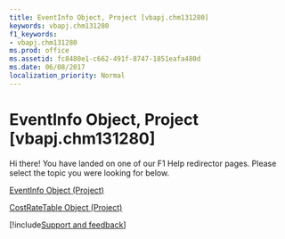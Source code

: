 ```yaml
---
title: EventInfo Object, Project [vbapj.chm131280]
keywords: vbapj.chm131280
f1_keywords:
- vbapj.chm131280
ms.prod: office
ms.assetid: fc8480e1-c662-491f-8747-1851eafa480d
ms.date: 06/08/2017
localization_priority: Normal
---
```



# EventInfo Object, Project [vbapj.chm131280]

Hi there! You have landed on one of our F1 Help redirector pages. Please select the topic you were looking for below.

[EventInfo Object (Project)](http://msdn.microsoft.com/library/97a51ee0-f7eb-5215-0686-1944c537e8fc%28Office.15%29.aspx)

[CostRateTable Object (Project)](http://msdn.microsoft.com/library/ca514e06-3542-00f1-5221-a609378d2392%28Office.15%29.aspx)

[!include[Support and feedback](~/includes/feedback-boilerplate.md)]